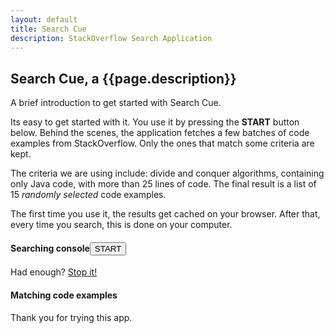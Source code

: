 ```yaml
---
layout: default
title: Search Cue
description: StackOverflow Search Application
---
```


## Search Cue, a {{page.description}}

A brief introduction to get started with Search Cue.

Its easy to get started with it. You use it by pressing the **START** button below. Behind the scenes, the application fetches a few batches of code examples
from StackOverflow. Only the ones that match some criteria are kept.

The criteria we are using include: divide and conquer algorithms, containing only Java code,
with more than 25 lines of code. The final result is a list of 15 *randomly selected* code examples.

The first time you use it, the results get cached on your browser. After that, every time you search, this is done on your computer.

<div id="columns">
    <div id="left-col">
        <h4><strong>Searching console</strong><span class="searcher"><button class="octicon-button dark" id="search">START</button></span></h4>
        <div id="logger"></div>
        <div id="stopper" class="hide">
           Had enough? <a href="#" id="stop">Stop it!</a>
        </div>
    </div>
</div>
<div id="right-col">
    <h4><strong>Matching code examples</strong></h4>
    <div id="displayer"></div>
</div>
<div id="clear"></div>

Thank you for trying this app.